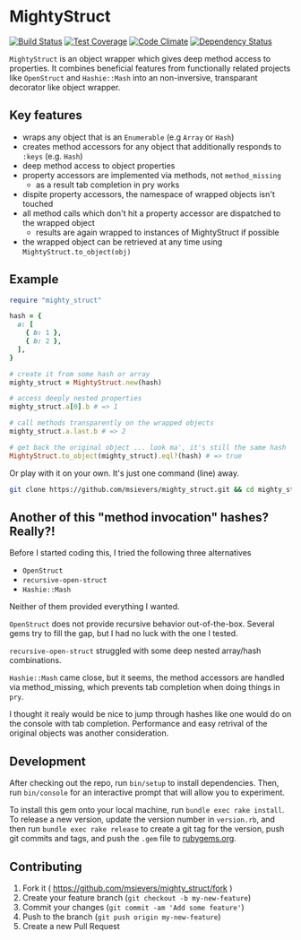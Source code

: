 # MightyStruct

[![Build Status](https://travis-ci.org/msievers/mighty_struct.svg)](https://travis-ci.org/msievers/mighty_struct)
[![Test Coverage](https://codeclimate.com/github/msievers/mighty_struct/badges/coverage.svg)](https://codeclimate.com/github/msievers/mighty_struct/coverage)
[![Code Climate](https://codeclimate.com/github/msievers/mighty_struct/badges/gpa.svg)](https://codeclimate.com/github/msievers/mighty_struct)
[![Dependency Status](https://gemnasium.com/msievers/mighty_struct.svg)](https://gemnasium.com/msievers/mighty_struct)

`MightyStruct` is an object wrapper which gives deep method access to properties. It combines beneficial features from functionally related projects like `OpenStruct` and `Hashie::Mash` into an non-inversive, transparant decorator like object wrapper.

## Key features

* wraps any object that is an `Enumerable` (e.g `Array` or `Hash`)
* creates method accessors for any object that additionally responds to `:keys` (e.g. `Hash`)
* deep method access to object properties
* property accessors are implemented via methods, not `method_missing`
  * as a result tab completion in pry works
* dispite property accessors, the namespace of wrapped objects isn't touched
* all method calls which don't hit a property accessor are dispatched to the wrapped object
  * results are again wrapped to instances of MightyStruct if possible
* the wrapped object can be retrieved at any time using `MightyStruct.to_object(obj)`

## Example

```ruby
require "mighty_struct"

hash = {
  a: [
    { b: 1 },
    { b: 2 },
  ],
}

# create it from some hash or array
mighty_struct = MightyStruct.new(hash)

# access deeply nested properties 
mighty_struct.a[0].b # => 1

# call methods transparently on the wrapped objects
mighty_struct.a.last.b # => 2

# get back the original object ... look ma', it's still the same hash
MightyStruct.to_object(mighty_struct).eql?(hash) # => true
```

Or play with it on your own. It's just one command (line) away.

```bash
git clone https://github.com/msievers/mighty_struct.git && cd mighty_struct && bundle && bin/console
```

## Another of this "method invocation" hashes? Really?!

Before I started coding this, I tried the following three alternatives

* `OpenStruct`
* `recursive-open-struct`
* `Hashie::Mash`

Neither of them provided everything I wanted.

`OpenStruct` does not provide recursive behavior out-of-the-box. Several gems try to fill the gap, but I had no luck with the one I tested.

`recursive-open-struct` struggled with some deep nested array/hash combinations.

`Hashie::Mash` came close, but it seems, the method accessors are handled via method_missing, which prevents tab completion when doing things in `pry`.

I thought it realy would be nice to jump through hashes like one would do on the console with tab completion. Performance and easy retrival of the original objects was another consideration.

## Development

After checking out the repo, run `bin/setup` to install dependencies. Then, run `bin/console` for an interactive prompt that will allow you to experiment.

To install this gem onto your local machine, run `bundle exec rake install`. To release a new version, update the version number in `version.rb`, and then run `bundle exec rake release` to create a git tag for the version, push git commits and tags, and push the `.gem` file to [rubygems.org](https://rubygems.org).

## Contributing

1. Fork it ( https://github.com/msievers/mighty_struct/fork )
2. Create your feature branch (`git checkout -b my-new-feature`)
3. Commit your changes (`git commit -am 'Add some feature'`)
4. Push to the branch (`git push origin my-new-feature`)
5. Create a new Pull Request
